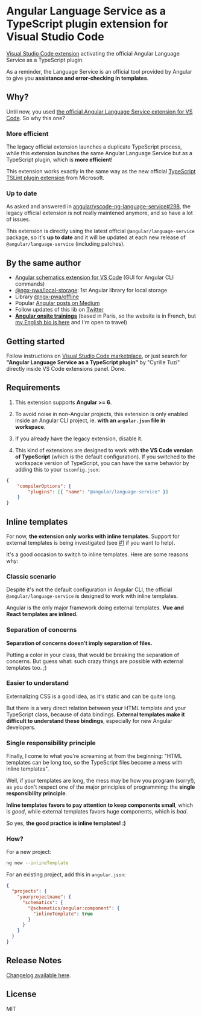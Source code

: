 # Angular Language Service as a TypeScript plugin extension for Visual Studio Code

[Visual Studio Code extension](https://marketplace.visualstudio.com/items?itemName=cyrilletuzi.typescript-angular-plugin)
activating the official Angular Language Service as a TypeScript plugin.

As a reminder, the Language Service is an official tool provided by Angular to give you **assistance and error-checking in templates**.

## Why?

Until now, you used [the official Angular Language Service extension for VS Code](https://marketplace.visualstudio.com/items?itemName=Angular.ng-template). So why this one?

### More efficient

The legacy official extension launches a duplicate TypeScript process,
while this extension launches the same Angular Language Service but as a TypeScript plugin,
which is **more efficient**!

This extension works exactly in the same way as the new official
[TypeScript TSLint plugin extension](https://marketplace.visualstudio.com/items?itemName=ms-vscode.vscode-typescript-tslint-plugin)
from Microsoft.

### Up to date

As asked and answered in [angular/vscode-ng-language-service#298](https://github.com/angular/vscode-ng-language-service/issues/298),
the legacy official extension is not really maintened anymore, and so have a lot of issues.

This extension is directly using the latest official `@angular/language-service` package,
so it's **up to date** and it will be updated at each new release of `@angular/language-service` (including patches).

## By the same author

- [Angular schematics extension for VS Code](https://marketplace.visualstudio.com/items?itemName=cyrilletuzi.angular-schematics) (GUI for Angular CLI commands)
- [@ngx-pwa/local-storage](https://github.com/cyrilletuzi/angular-async-local-storage): 1st Angular library for local storage
- Library [@ngx-pwa/offline](https://github.com/cyrilletuzi/ngx-pwa-offline)
- Popular [Angular posts on Medium](https://medium.com/@cyrilletuzi)
- Follow updates of this lib on [Twitter](https://twitter.com/cyrilletuzi)
- **[Angular onsite trainings](https://formationjavascript.com/formation-angular/)** (based in Paris, so the website is in French, but [my English bio is here](https://www.cyrilletuzi.com/en/web/) and I'm open to travel)

## Getting started

Follow instructions on [Visual Studio Code marketplace](https://marketplace.visualstudio.com/items?itemName=cyrilletuzi.typescript-angular-plugin),
or just search for **"Angular Language Service as a TypeScript plugin"** by "Cyrille Tuzi" directly inside VS Code extensions panel. Done.

## Requirements

1. This extension supports **Angular >= 6**.

2. To avoid noise in non-Angular projects, this extension is only enabled inside an Angular CLI project,
ie. **with an `angular.json` file in workspace**.

3. If you already have the legacy extension, disable it.

4. This kind of extensions are designed to work with **the VS Code version of TypeScript**
(which is the default configuration). If you switched to the workspace version of TypeScript,
you can have the same behavior by adding this to your `tsconfig.json`:

```json
{
    "compilerOptions": {
        "plugins": [{ "name": "@angular/language-service" }]
    }
}
```

## Inline templates

For now, **the extension only works with inline templates**. Support for external templates is being investigated (see [#1](https://github.com/cyrilletuzi/vscode-typescript-angular-plugin/issues/1) if you want to help).

It's a good occasion to switch to inline templates. Here are some reasons why:

### Classic scenario

Despite it's not the default configuration in Angular CLI,
the official `@angular/language-service` is designed to work with inline templates.

Angular is the only major framework doing external templates. **Vue and React templates are inlined.**

### Separation of concerns

**Separation of concerns doesn't imply separation of files.**

Putting a color in your class, that would be breaking the separation of concerns.
But guess what: such crazy things are possible with external templates too. ;)

### Easier to understand

Externalizing CSS is a good idea, as it's static and can be quite long.

But there is a very direct relation between your HTML template and your TypeScript class,
because of data bindings. **External templates make it difficult to understand these bindings**,
especially for new Angular developers.

### Single responsibility principle

Finally, I come to what you're screaming at from the beginning: "HTML templates can be long too,
so the TypeScript files become a mess with inline templates".

Well, if your templates are long, the mess may be how you program (sorry!), as you don't respect one of the major principles of programming:
the **single responsibility principle**.

**Inline templates favors to pay attention to keep components small**, which is *good*,
while external templates favors huge components, which is *bad*.

So yes, **the good practice is inline templates! :)**

### How?

For a new project:

```bash
ng new --inlineTemplate
```

For an existing project, add this in `angular.json`:

```json
{
  "projects": {
    "yourprojectname": {
      "schematics": {
        "@schematics/angular:component": {
          "inlineTemplate": true
        }
      }
    }
  }
}
```

## Release Notes

[Changelog available here](https://github.com/cyrilletuzi/vscode-typescript-angular-plugin/blob/master/CHANGELOG.md).

## License

MIT